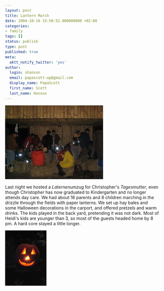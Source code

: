 ```yaml
---
layout: post
title: Lantern March
date: 2004-10-16 15:50:52.000000000 +02:00
categories:
- family
tags: []
status: publish
type: post
published: true
meta:
  aktt_notify_twitter: 'yes'
author:
  login: shanson
  email: papascott-wp@gmail.com
  display_name: PapaScott
  first_name: Scott
  last_name: Hanson
---
```

<p><img src="/wordpress/wp-content/uploads/2004/10/haybales.jpg" border="0" height="240" width="320" alt="haybales.jpg" /></p>
<p>Last night we hosted a <em>Laternenumzug</em> for Christopher's <em>Tagesmutter</em>, even though Christopher has now graduated to Kindergarten and no longer attends day care. We had about 16 parents and 8 children marching in the drizzle through the fields with paper lanterns. We set up hay bales and some Halloween decorations in the carport, and offered pretzels and warm drinks. The kids played in the back yard, pretending it was not dark. Most of Heidi's kids are younger than 3, so most of the guests headed home by 8 pm.  A hard core stayed a little longer.</p>
<p><img src="/wordpress/wp-content/uploads/2004/10/jacques.jpg" border="0" height="180" width="135" alt="jacques.jpg" /></p>
